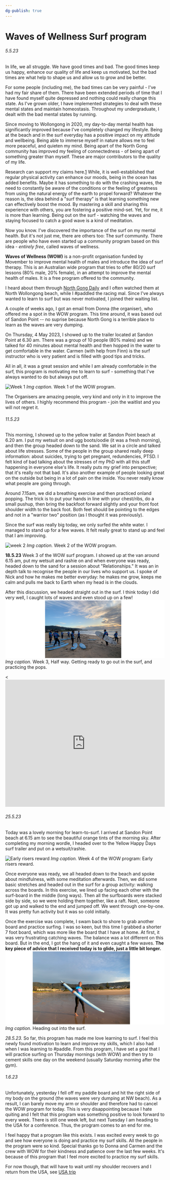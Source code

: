 ```yaml
---
dg-publish: true
---
```

# Waves of Wellness Surf program
###### 5.5.23
In life, we all struggle. We have good times and bad. The good times keep us happy, enhance our quality of life and keep us motivated, but the bad times are what help to shape us and allow us to grow and be better. 

For some people (including me), the bad times can be very painful - I've had my fair share of them. There have been extended periods of time that I have found myself quite depressed and nothing could really change this state. As I've grown older, I have implemented strategies to deal with these mental states and maintain homeostasis. Throughout my undergraduate, I dealt with the bad mental states by running. 

Since moving to Wollongong in 2020, my day-to-day mental health has significantly improved because I've completely changed my lifestyle. Being at the beach and in the surf everyday has a positive impact on my attitude and wellbeing. Being able to immerse myself in nature allows me to feel more peaceful, and quieten my mind. Being apart of the North Gong community has improved my feeling of connectedness - of being apart of something greater than myself. These are major contributors to the quality of my life. 

Research can support my claims here.[1](https://www.frontiersin.org/articles/10.3389/fpsyg.2021.721238/full) While, it is well-established that regular physical activity can enhance our moods, being in the ocean has added benefits. Maybe it has something to do with the crashing waves, the need to constantly be aware of the conditions or the feeling of greatness from using the natural energy of the earth to propel forward? Whatever the reason is, the idea behind a "surf therapy" is that learning something new can effectively boost the mood. By mastering a skill and sharing this experience with others, you are fostering a positive mind-set. Yet, for me, it is more than learning. Being out on the surf - watching the waves and staying focused to catch a good wave is a kind of meditation. 

Now you know. I've discovered the importance of the surf on my mental health. But it's not just me, there are others too: The surf community. There are people who have even started up a community program based on this idea - *entirely free*, called waves of wellness. 

**Waves of Wellness (WOW)** is a non-profit organisation funded by  Movember to improve mental health of males and introduce the idea of surf therapy. This is an Australian wide program that tries to offer 80/20 surf lessons (80% male, 20% female), in an attempt to improve the mental health of males. It is a free program offered to the community. 

I heard about them through [North Gong Daily](https://northgongdaily.com/) and I often watched them at North Wollongong beach, while I #paddled the racing mal. Since I've always wanted to learn to surf but was never motivated, I joined their waiting list. 

A couple of weeks ago, I got an email from Donna (the organiser), who offered me a spot in the WOW program. This time around, it was based out of Sandon Point -- no suprise because North Gong is a terrible place to learn as the waves are very dumping. 

On Thursday, 4 May 2023, I showed up to the trailer located at Sandon Point at 6.30 am. There was a group of 10 people (80% males) and we talked for 40 minutes about mental health and then hopped in the water to get comfortable in the water. Carmen (with help from Finn) is the surf instructor who is very patient and is filled with good tips and tricks. 

All in all, it was a great session and while I am already comfortable in the surf, this program is motivating me to learn to surf - something that I've always wanted to do but always put off. 

![Week 1](pics/wow-wk1.png)
*Img caption.* Week 1 of the WOW program. 

The Organisers are amazing people, very kind and only in it to improve the lives of others. I highly recommend this program - join the waitlist and you will not regret it. 

###### 11.5.23
This morning, I showed up to the yellow trailer at Sandon Point beach at 6.20 am. I put my wetsuit on and ugg boots/oodie (it was a fresh morning), and then the group headed down to the sand. We sat in a circle and talked about life stresses. Some of the people in the group shared really deep information: about suicides, trying to get pregnant, redundencies, PTSD. I felt kind of bad talking about the stresses of my PhD with all this stuff happening in everyone else's life. It really puts my grief into perspective; that it's really not that bad. It's also another example of people looking great on the outside but being in a lot of pain on the inside. You never really know what people are going through. 

Around 7.15am, we did a breathing exercise and then practiced onland popping. The trick is to put your hands in line with your chest/ribs, do a small pushup, then bring the backfoot forward slightly and your front foot shoulder width to the back foot. Both feet should be pointing to the edges and not in a "warrior two" position (as I thought it was previously). 

Since the surf was really big today, we only surfed the white water. I managed to stand up for a few waves. It felt really great to stand up and feel that I am improving. 

![week 2](pics/wow2.png)
*Img caption.* Week 2 of the WOW program.

**18.5.23**
Week 3 of the WOW surf program. I showed up at the van around 6.15 am, put my wetsuit and rashie on and when everyone was ready, headed down to the sand for a session about "Relationships." It was an in depth talk to recognise the people in our lives who support us. I spoke of Nick and how he makes me better everyday: he makes me grow, keeps me calm and pulls me back to Earth when my head is in the clouds. 

After this discussion, we headed straight out in the surf. I think today I did very well, I caught lots of waves and even stood up on a few! 
![Week 3](pics/wow-wek3.png)
*Img caption.* Week 3, Half way. Getting ready to go out in the surf, and practicing the pops. 

<<iframe width= "100%" height= "400" src="https://player.vimeo.com/video/830009508?h=de1fd2fa5c&amp;badge=0&amp;autopause=0&amp;player_id=0&amp;app_id=58479" frameborder="0" allow="autoplay; fullscreen; picture-in-picture" allowfullscreen  title="IMG_0"></iframe>

###### 25.5.23
Today was a lovely morning for learn-to-surf. I arrived at Sandon Point beach at 6.15 am to see the beautiful orange tints of the morning sky. After completing my morning wordle, I headed over to the Yellow Happy Days surf trailer and put on a wetsuit/rashie. 

![Early risers reward](pics/wow-happy-van.png)
*Img caption.* Week 4 of the WOW program: Early risers reward. 

Once everyone was ready, we all headed down to the beach and spoke about mindfulness, with some meditation afterwards. Then, we did some basic stretches and headed out in the surf for a group activity: walking across the boards. In this exercise, we lined up facing each other with the surf-board in the middle (long ways). Then all the surfboards were stacked side by side, so we were holding them together, like a raft. Next, someone got up and walked to the end and jumped off. We went through one-by-one. It was pretty fun activity but it was so cold initially. 

Once the exercise was complete, I swam back to shore to grab another board and practice surfing. I was so keen, but this time I grabbed a shorter 7 foot board, which was more like the board that I have at home. At first, it was very frustrating catching waves. The balance was a lot different on this board. But in the end, I got the hang of it and even caught a few waves. **The key piece of advice that I received today is to glide, just a little bit longer.** 
![Week 4](pics/wow2week4.png)
*Img caption.* Heading out into the surf. 

*28.5.23.* So far, this program has made me love learning to surf. I feel this newly found motivation to learn and improve my skills, which I also had when I was learning to #paddle. From this program, I have set a goal that I will practice surfing on Thursday mornings (with WOW) and then try to cement skills one day on the weekend (usually Saturday morning after the gym). 


###### 1.6.23
Unfortunately, yesterday I fell off my paddle board and hit the right side of my body on the ground (the waves were very dumping at NW beach). As a result, I can barely move my arm or shoulder and therefore had to cancel the WOW program for today. This is very disappointing because I hate quiting and I felt that this program was something positive to look forward to every week. There is still one week left, but next Tuesday I am heading to the USA for a conference. Thus, the program comes to an end for me. 

I feel happy that a program like this exists. I was excited every week to go and see how everyone is doing and practice my surf skills. All the people in the program were so kind. Special thanks go to Donna and Carmen and the crew with WOW for their kindness and patience over the last few weeks. It's because of this program that I feel more excited to practice my surf skills. 

For now though, that will have to wait until my shoulder recovers and I return from the USA, see [USA trip](/life/trips/usa) 
